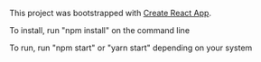 This project was bootstrapped with [Create React App](https://github.com/facebookincubator/create-react-app).

To install, run "npm install" on the command line

To run, run "npm start" or "yarn start" depending on your system
